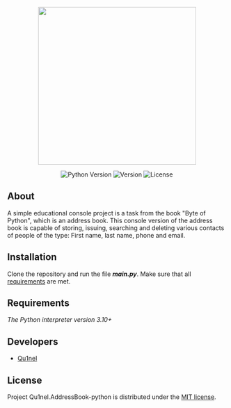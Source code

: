 <p align="center">
      <img src="https://cdn-icons-png.flaticon.com/512/677/677388.png" width="363">
</p>

<p align="center">
   <img src="https://img.shields.io/badge/Python-3.10%2B-blueviolet" alt="Python Version">
   <img src="https://img.shields.io/github/v/release/Qu1nel/AddressBook-python" alt="Version">
   <img src="https://img.shields.io/github/license/Qu1nel/AddressBook-python?color=brightgreen" alt="License">
</p>

## About

A simple educational console project is a task from the book "Byte of Python", which is an address book.
This console version of the address book is capable of storing, issuing, searching and deleting various contacts of people of the type: First name, last name, phone and email.

## Installation

Clone the repository and run the file ***main.py***.
Make sure that all [requirements](#requirements) are met.

## Requirements

_The Python interpreter version 3.10+_

## Developers

- [Qu1nel](https://github.com/Qu1nel)

## License

Project Qu1nel.AddressBook-python is distributed under the [MIT license](LICENSE).
